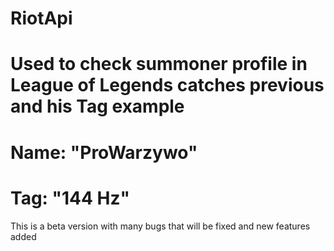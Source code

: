 # RiotApi

# Used to check summoner profile in League of Legends catches previous and his Tag example 
# Name: "ProWarzywo"
# Tag: "144 Hz"

This is a beta version with many bugs that will be fixed and new features added
